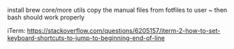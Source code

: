 install brew core/more utils
copy the manual files from fotfiles to user ~
then bash should work properly

iTerm: https://stackoverflow.com/questions/6205157/iterm-2-how-to-set-keyboard-shortcuts-to-jump-to-beginning-end-of-line
